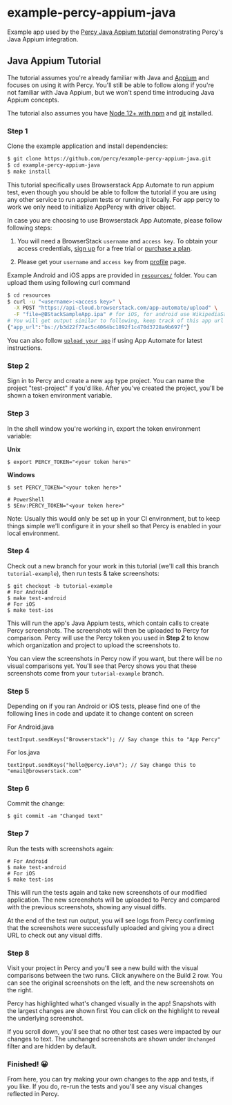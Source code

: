 # example-percy-appium-java
Example app used by the [Percy Java Appium tutorial](https://docs.percy.io/docs/java-appium-testing-tutorial) demonstrating Percy's Java Appium integration.

## Java Appium Tutorial

The tutorial assumes you're already familiar with Java and
[Appium](https://appium.io/) and focuses on using it with Percy. You'll still
be able to follow along if you're not familiar with Java Appium, but we won't
spend time introducing Java Appium concepts.


The tutorial also assumes you have [Node 12+ with
npm](https://nodejs.org/en/download/) and
[git](https://git-scm.com/book/en/v2/Getting-Started-Installing-Git) installed.

### Step 1

Clone the example application and install dependencies:

```bash
$ git clone https://github.com/percy/example-percy-appium-java.git
$ cd example-percy-appium-java
$ make install
```

This tutorial specifically uses Browserstack App Automate to run appium test, even though you should be able to follow the tutorial if you are using any other service to run appium tests or running it locally. For app percy to work we only need to initialize AppPercy with driver object.

In case you are choosing to use Browserstack App Automate, please follow following steps:

1. You will need a BrowserStack `username` and `access key`. To obtain your access credentials, [sign up](https://www.browserstack.com/users/sign_up?utm_campaign=Search-Brand-India&utm_source=google&utm_medium=cpc&utm_content=609922405128&utm_term=browserstack) for a free trial or [purchase a plan](https://www.browserstack.com/pricing).

2. Please get your `username` and `access key` from [profile](https://www.browserstack.com/accounts/profile) page.

Example Android and iOS apps are provided in [`resources/`](https://github.com/percy/example-percy-appium-js/blob/master/resources) folder.
You can upload them using following curl command
```bash
$ cd resources
$ curl -u "<username>:<access key>" \
  -X POST "https://api-cloud.browserstack.com/app-automate/upload" \
  -F "file=@BStackSampleApp.ipa" # for iOS, for android use WikipediaSample.apk  
# You will get output similar to following, keep track of this app url
{"app_url":"bs://b3d22f77ac5c4064bc1892f1c470d3728a9b697f"}
```

You can also follow [`upload your app`](https://www.browserstack.com/docs/app-automate/appium/getting-started/java#2-upload-your-app) if using App Automate for latest instructions.

### Step 2

Sign in to Percy and create a new `app` type project. You can name the project "test-project" if you'd like. After you've created the project, you'll be shown a token environment variable.

### Step 3

In the shell window you're working in, export the token environment variable:

**Unix**

``` shell
$ export PERCY_TOKEN="<your token here>"
```

**Windows**

``` shell
$ set PERCY_TOKEN="<your token here>"

# PowerShell
$ $Env:PERCY_TOKEN="<your token here>"
```

Note: Usually this would only be set up in your CI environment, but to keep things simple we'll
configure it in your shell so that Percy is enabled in your local environment.

### Step 4

Check out a new branch for your work in this tutorial (we'll call this branch
`tutorial-example`), then run tests & take screenshots:

``` shell
$ git checkout -b tutorial-example
# For Android
$ make test-android
# For iOS
$ make test-ios
```

This will run the app's Java Appium tests, which contain calls to create Percy screenshots. The screenshots
will then be uploaded to Percy for comparison. Percy will use the Percy token you used in **Step 2**
to know which organization and project to upload the screenshots to.

You can view the screenshots in Percy now if you want, but there will be no visual comparisons
yet. You'll see that Percy shows you that these screenshots come from your `tutorial-example` branch.

### Step 5

Depending on if you ran Android or iOS tests, please find one of the following lines in code and update it to change content on screen

For Android.java
```
textInput.sendKeys("Browserstack"); // Say change this to "App Percy"
```

For Ios.java
```
textInput.sendKeys("hello@percy.io\n"); // Say change this to "email@browserstack.com"
```


### Step 6

Commit the change:

``` shell
$ git commit -am "Changed text"
```

### Step 7

Run the tests with screenshots again:

``` shell
# For Android
$ make test-android
# For iOS
$ make test-ios
```

This will run the tests again and take new screenshots of our modified application. The new screenshots
will be uploaded to Percy and compared with the previous screenshots, showing any visual diffs.

At the end of the test run output, you will see logs from Percy confirming that the screenshots were
successfully uploaded and giving you a direct URL to check out any visual diffs.

### Step 8

Visit your project in Percy and you'll see a new build with the visual comparisons between the two
runs. Click anywhere on the Build 2 row. You can see the original screenshots on the left, and the new
screenshots on the right.

Percy has highlighted what's changed visually in the app! Snapshots with the largest changes are
shown first You can click on the highlight to reveal the underlying screenshot.

If you scroll down, you'll see that no other test cases were impacted by our changes to text. 
The unchanged screenshots are shown under `Unchanged` filter and are hidden by default.

### Finished! 😀

From here, you can try making your own changes to the app and tests, if you like. If you do, re-run
the tests and you'll see any visual changes reflected in Percy.
